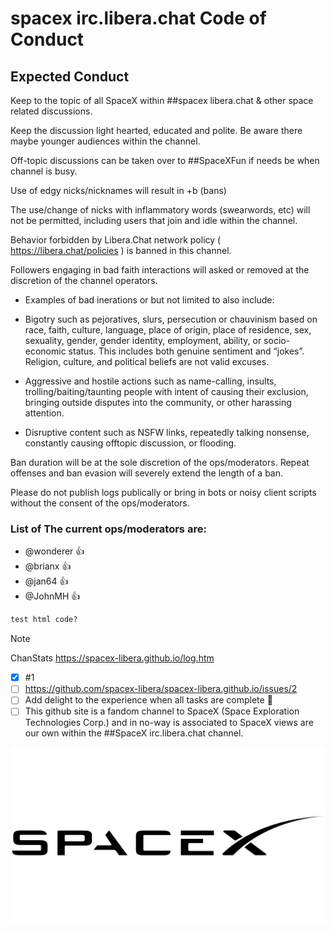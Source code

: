 # spacex irc.libera.chat Code of Conduct

## Expected Conduct

Keep to the topic of all SpaceX within ##spacex libera.chat & other space related discussions.

Keep the discussion light hearted, educated and polite.  Be aware there maybe younger audiences within the channel.

Off-topic discussions can be taken over to ##SpaceXFun if needs be when channel is busy.

Use of edgy nicks/nicknames will result in +b (bans)

The use/change of nicks with inflammatory words (swearwords, etc) will not be permitted, including users that join and idle within the channel.

Behavior forbidden by Libera.Chat <a name="https://libera.chat/policies">network policy</a> ( https://libera.chat/policies ) is banned in this channel.

Followers engaging in bad faith interactions will asked or removed at the discretion of the channel operators.

- Examples of bad inerations or but not limited to also include:

 - Bigotry such as pejoratives, slurs, persecution or chauvinism based on race, faith, culture, language, place of origin, place of residence, sex, sexuality, gender, gender identity, employment, ability, or socio-economic status. This includes both genuine sentiment and “jokes”. Religion, culture, and political beliefs are not valid excuses.
 - Aggressive and hostile actions such as name-calling, insults, trolling/baiting/taunting people with intent of causing their exclusion, bringing outside disputes into the community, or other harassing attention.
 - Disruptive content such as NSFW links, repeatedly talking nonsense, constantly causing offtopic discussion, or flooding.

Ban duration will be at the sole discretion of the ops/moderators. Repeat offenses and ban evasion will severely extend the length of a ban.

Please do not publish logs publically or bring in bots or noisy client scripts without the consent of the ops/moderators.

### List of The current ops/moderators are:

- @wonderer :+1:
- @brianx :+1:
- @jan64 :+1:
- @JohnMH :+1:

```html
test html code?
```

> [!NOTE]
> ChanStats https://spacex-libera.github.io/log.htm

- [x] #1
- [ ] https://github.com/spacex-libera/spacex-libera.github.io/issues/2
- [ ] Add delight to the experience when all tasks are complete :tada:
- [ ] This github site is a fandom channel to SpaceX (Space Exploration Technologies Corp.) and in no-way is associated to SpaceX views are our own within the ##SpaceX irc.libera.chat channel.

<picture>
  <img alt="SpaceX Banner Logo." src="pics/SpaceX-Emblema.png">
</picture>

